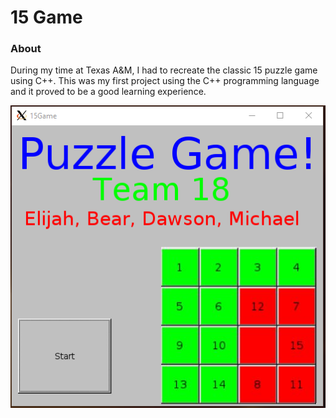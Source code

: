 # 15 Game

### About
During my time at Texas A&M, I had to recreate the classic 15 puzzle game using C++. This was my first project using the C++ programming language and it proved to be a good learning experience.

![splash.PNG](splash.png)
<!-- ![](reportpics\intermediate_start.PNG) -->